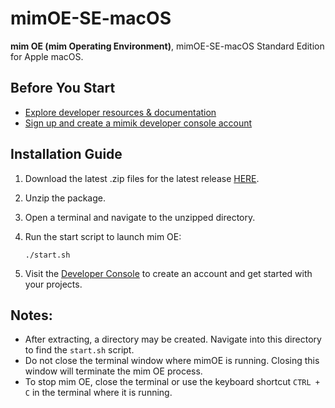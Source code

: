 
# mimOE-SE-macOS

**mim OE (mim Operating Environment)**, mimOE-SE-macOS Standard Edition for Apple macOS.

## Before You Start

- [Explore developer resources & documentation](https://developer.mimik.com)
- [Sign up and create a mimik developer console account](https://developer.mimik.com/console/create_account)

## Installation Guide

1. Download the latest .zip files for the latest release [HERE](https://github.com/mimik-mimOE/mimOE-SE-macOS/releases).
2. Unzip the package.
3. Open a terminal and navigate to the unzipped directory.
4. Run the start script to launch mim OE:

   ```
   ./start.sh
   ```

5. Visit the [Developer Console](https://developer.mimik.com/console/create_account) to create an account and get started with your projects.

## Notes:

- After extracting, a directory may be created. Navigate into this directory to find the `start.sh` script.
- Do not close the terminal window where mimOE is running. Closing this window will terminate the mim OE process.
- To stop mim OE, close the terminal or use the keyboard shortcut `CTRL + C` in the terminal where it is running.
